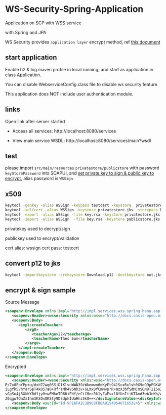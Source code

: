 # WS-Security-Spring-Application

Application on SCP with WSS service

with Spring and JPA

WS Security provides `application layer` encrypt method, ref [this document](https://www.oasis-open.org/committees/download.php/16790/wss-v1.1-spec-os-SOAPMessageSecurity.pdf)

## start application

Enable h2 & log maven profile in local running, and start as application in class Application.

You can disable WebserviceConfig.class file to disable ws security feature.

This application does NOT include user authentication module.

## links

Open link after server started

* Access all services: http://localhost:8080/services

* View main service WSDL: http://localhost:8080/services/main?wsdl

## test

please import `src/main/resources` `privatestore/publicstore` with password `keyStorePassword` into SOAPUI, and [set private key to sign & public key to encrypt](https://www.soapui.org/security-testing/getting-started.html), alias password is `WSSign`

## x509

```bash
keytool -genkey -alias WSSign -keypass testcert -keystore  privatestore.jks -storepass keyStorePassword -dname "cn=WSSign" -keyalg RSA
keytool -selfcert -alias WSSign -keystore privatestore.jks -storepass keyStorePassword -keypass testcert
keytool -export -alias WSSign -file key.rsa -keystore privatestore.jks -storepass keyStorePassword
keytool -import -alias WSSign  -file key.rsa -keystore publicstore.jks -storepass keyStorePassword
```

privatekey used to decrypt/sign

publickey used to encrypt/validation

cert alias: wssign
cert pass: testcert

## convert p12 to jks

```bash
keytool -importkeystore -srckeystore Download.p12 -destkeystore out.jks -deststoretype jks -deststorepass test001
```

## encrypt & sign sample

Source Message

```xml
<soapenv:Envelope xmlns:impl="http://impl.services.wss.spring.hana.sap.corp/" xmlns:soapenv="http://schemas.xmlsoap.org/soap/envelope/">
   <soapenv:Header><wsse:Security xmlns:wsse="http://docs.oasis-open.org/wss/2004/01/oasis-200401-wss-wssecurity-secext-1.0.xsd" xmlns:wsu="http://docs.oasis-open.org/wss/2004/01/oasis-200401-wss-wssecurity-utility-1.0.xsd"/></soapenv:Header>
   <soapenv:Body>
      <impl:createTeacher>
         <arg0>
            <teacherAge>22</teacherAge>
            <teacherName>Theo Sun</teacherName>
         </arg0>
      </impl:createTeacher>
   </soapenv:Body>
</soapenv:Envelope>
```

Encrypted

```xml
<soapenv:Envelope xmlns:impl="http://impl.services.wss.spring.hana.sap.corp/" xmlns:soapenv="http://schemas.xmlsoap.org/soap/envelope/">
   <soapenv:Header><wsse:Security xmlns:wsse="http://docs.oasis-open.org/wss/2004/01/oasis-200401-wss-wssecurity-secext-1.0.xsd" xmlns:wsu="http://docs.oasis-open.org/wss/2004/01/oasis-200401-wss-wssecurity-utility-1.0.xsd"><ds:Signature Id="SIG-9FE6FA2C3D9C8FBBA8154054071653346" xmlns:ds="http://www.w3.org/2000/09/xmldsig#"><ds:SignedInfo><ds:CanonicalizationMethod Algorithm="http://www.w3.org/2001/10/xml-exc-c14n#"><ec:InclusiveNamespaces PrefixList="impl soapenv" xmlns:ec="http://www.w3.org/2001/10/xml-exc-c14n#"/></ds:CanonicalizationMethod><ds:SignatureMethod Algorithm="http://www.w3.org/2000/09/xmldsig#rsa-sha1"/><ds:Reference URI="#id-9FE6FA2C3D9C8FBBA8154054071653245"><ds:Transforms><ds:Transform Algorithm="http://www.w3.org/2001/10/xml-exc-c14n#"><ec:InclusiveNamespaces PrefixList="impl" xmlns:ec="http://www.w3.org/2001/10/xml-exc-c14n#"/></ds:Transform></ds:Transforms><ds:DigestMethod Algorithm="http://www.w3.org/2000/09/xmldsig#sha1"/><ds:DigestValue>SvA03A3pg5UDGGaLwStURinanbc=</ds:DigestValue></ds:Reference></ds:SignedInfo><ds:SignatureValue>XakHoDdz3aR9F+U3CVoAZBLoXAuprh/K7oZee/yY/YkkrOou9IlfwtRQ5wbRPdRgoVK7UvcDe2kp
P/7x8FpYPp+u/dxh72wq0SSiDIKlvuWWN39iWknmwn6dKyEt941SuxRxlvh0X9oQ9pPGK4VoRNpe
iLgfk5VhYarSpT4k057a0+RfrzMk4V6Nh3v+6LmxDfCmMvprR+8zX3bfSdMCmSGN8T215o22/A5h
sGpSu4j3XkKY8d1jy0+wEMkoTO60iFhY/eCiC6ecRk1yZwEvx18fUnIiiKTAnd3wAJeKh/wAx7c5
Z6qgwTOaZa1hn1KSOxQKSty9DSdpkIUaHhzSkQ==</ds:SignatureValue><ds:KeyInfo Id="KI-9FE6FA2C3D9C8FBBA8154054071653243"><wsse:SecurityTokenReference wsu:Id="STR-9FE6FA2C3D9C8FBBA8154054071653244"><ds:X509Data><ds:X509IssuerSerial><ds:X509IssuerName>CN=WSSign</ds:X509IssuerName><ds:X509SerialNumber>1919776202</ds:X509SerialNumber></ds:X509IssuerSerial></ds:X509Data></wsse:SecurityTokenReference></ds:KeyInfo></ds:Signature><xenc:EncryptedKey Id="EK-9FE6FA2C3D9C8FBBA8154054071652940" xmlns:xenc="http://www.w3.org/2001/04/xmlenc#"><xenc:EncryptionMethod Algorithm="http://www.w3.org/2001/04/xmlenc#rsa-oaep-mgf1p"/><ds:KeyInfo xmlns:ds="http://www.w3.org/2000/09/xmldsig#"><wsse:SecurityTokenReference><ds:X509Data><ds:X509IssuerSerial><ds:X509IssuerName>CN=WSSign</ds:X509IssuerName><ds:X509SerialNumber>1919776202</ds:X509SerialNumber></ds:X509IssuerSerial></ds:X509Data></wsse:SecurityTokenReference></ds:KeyInfo><xenc:CipherData><xenc:CipherValue>gYcK9LCi6nc12TzIKk4wAJeRzbNR9zxJP/iDYtEemfcaob6SZd0y77FVWK6QIfkbiW80D2VdMEeTooNOZHr6EMSx/tFVSO2O/nif73KM1PEHcYMpQDh7aRHkpre8W4/05fsZ1Jozc8uUPpDlq2A5D6gxA+GhiWwrFHjbje3YvwKFXCkwLBXjCvqahpUbXPIX+PHoMS+OTLghladIk4Jy1xHI3bhjKL5DLS9erRFrqEmCfN7XTM3B3ogJVPqyYUmt6iX2LKzqpi0fanhsYikfuwNEhYT7Hd4FDmRcRs+3XHqftjSeRZc7jQJBYuKTsCEIDm8a4zepZhVQ4XuteHpNUA==</xenc:CipherValue></xenc:CipherData><xenc:ReferenceList><xenc:DataReference URI="#ED-9FE6FA2C3D9C8FBBA8154054071653041"/></xenc:ReferenceList></xenc:EncryptedKey></wsse:Security></soapenv:Header>
   <soapenv:Body wsu:Id="id-9FE6FA2C3D9C8FBBA8154054071653245" xmlns:wsu="http://docs.oasis-open.org/wss/2004/01/oasis-200401-wss-wssecurity-utility-1.0.xsd"><xenc:EncryptedData Id="ED-9FE6FA2C3D9C8FBBA8154054071653041" Type="http://www.w3.org/2001/04/xmlenc#Content" xmlns:xenc="http://www.w3.org/2001/04/xmlenc#"><xenc:EncryptionMethod Algorithm="http://www.w3.org/2001/04/xmlenc#aes128-cbc"/><ds:KeyInfo xmlns:ds="http://www.w3.org/2000/09/xmldsig#"><wsse:SecurityTokenReference wsse11:TokenType="http://docs.oasis-open.org/wss/oasis-wss-soap-message-security-1.1#EncryptedKey" xmlns:wsse="http://docs.oasis-open.org/wss/2004/01/oasis-200401-wss-wssecurity-secext-1.0.xsd" xmlns:wsse11="http://docs.oasis-open.org/wss/oasis-wss-wssecurity-secext-1.1.xsd"><wsse:Reference URI="#EK-9FE6FA2C3D9C8FBBA8154054071652940"/></wsse:SecurityTokenReference></ds:KeyInfo><xenc:CipherData><xenc:CipherValue>8w5tjgY7eEqaoiKFQFLE4qTAZL/CzaMYhtqxK7H9LGhUAbKEaoK+90TNXoK1/MT6Pyd2yTajByT6d28yQkeq8pN+ZjAvt9t4ukk9cuB6x0KOlWHPeXePoMjCN3GTyK1UhsvfGt9j8nr7GKCKghdLCZFnSUBfrY7WaCLHyHdslpAV1KHRgDtCJe3cuEIyjcIfOjpB0UiN2Xakes5yB2kMd6JM/3j4vplwPb5MayjqKEWETpMvTnBx8MuLovjuQc9daUViIpwPyrq08eexkHZ0IVc/yQP38dZ7YKzmT1d6vSQT2ydsGS5ZnKsdyfhx7/3mqODfvdxyh11iVuqQFHLRPdT/SCnRa/NzW6TvaY7uK6tPt/WIsZL70Xs6SpoX030Orkc/9mVv0Kd9iZ0m6XmPrTpySqjrPGBucHmzL2HKVgI=</xenc:CipherValue></xenc:CipherData></xenc:EncryptedData></soapenv:Body>
</soapenv:Envelope>
```